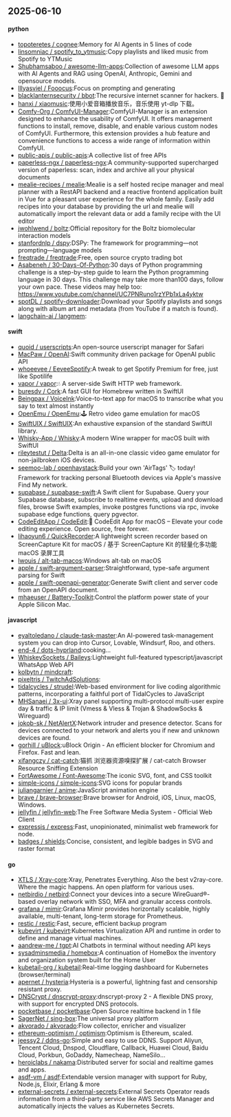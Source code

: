 ## 2025-06-10

#### python
* [topoteretes / cognee](https://github.com/topoteretes/cognee):Memory for AI Agents in 5 lines of code
* [linsomniac / spotify_to_ytmusic](https://github.com/linsomniac/spotify_to_ytmusic):Copy playlists and liked music from Spotify to YTMusic
* [Shubhamsaboo / awesome-llm-apps](https://github.com/Shubhamsaboo/awesome-llm-apps):Collection of awesome LLM apps with AI Agents and RAG using OpenAI, Anthropic, Gemini and opensource models.
* [lllyasviel / Fooocus](https://github.com/lllyasviel/Fooocus):Focus on prompting and generating
* [blacklanternsecurity / bbot](https://github.com/blacklanternsecurity/bbot):The recursive internet scanner for hackers. 🧡
* [hanxi / xiaomusic](https://github.com/hanxi/xiaomusic):使用小爱音箱播放音乐，音乐使用 yt-dlp 下载。
* [Comfy-Org / ComfyUI-Manager](https://github.com/Comfy-Org/ComfyUI-Manager):ComfyUI-Manager is an extension designed to enhance the usability of ComfyUI. It offers management functions to install, remove, disable, and enable various custom nodes of ComfyUI. Furthermore, this extension provides a hub feature and convenience functions to access a wide range of information within ComfyUI.
* [public-apis / public-apis](https://github.com/public-apis/public-apis):A collective list of free APIs
* [paperless-ngx / paperless-ngx](https://github.com/paperless-ngx/paperless-ngx):A community-supported supercharged version of paperless: scan, index and archive all your physical documents
* [mealie-recipes / mealie](https://github.com/mealie-recipes/mealie):Mealie is a self hosted recipe manager and meal planner with a RestAPI backend and a reactive frontend application built in Vue for a pleasant user experience for the whole family. Easily add recipes into your database by providing the url and mealie will automatically import the relevant data or add a family recipe with the UI editor
* [jwohlwend / boltz](https://github.com/jwohlwend/boltz):Official repository for the Boltz biomolecular interaction models
* [stanfordnlp / dspy](https://github.com/stanfordnlp/dspy):DSPy: The framework for programming—not prompting—language models
* [freqtrade / freqtrade](https://github.com/freqtrade/freqtrade):Free, open source crypto trading bot
* [Asabeneh / 30-Days-Of-Python](https://github.com/Asabeneh/30-Days-Of-Python):30 days of Python programming challenge is a step-by-step guide to learn the Python programming language in 30 days. This challenge may take more than100 days, follow your own pace. These videos may help too: https://www.youtube.com/channel/UC7PNRuno1rzYPb1xLa4yktw
* [spotDL / spotify-downloader](https://github.com/spotDL/spotify-downloader):Download your Spotify playlists and songs along with album art and metadata (from YouTube if a match is found).
* [langchain-ai / langmem](https://github.com/langchain-ai/langmem):

#### swift
* [quoid / userscripts](https://github.com/quoid/userscripts):An open-source userscript manager for Safari
* [MacPaw / OpenAI](https://github.com/MacPaw/OpenAI):Swift community driven package for OpenAI public API
* [whoeevee / EeveeSpotify](https://github.com/whoeevee/EeveeSpotify):A tweak to get Spotify Premium for free, just like Spotilife
* [vapor / vapor](https://github.com/vapor/vapor):💧 A server-side Swift HTTP web framework.
* [buresdv / Cork](https://github.com/buresdv/Cork):A fast GUI for Homebrew written in SwiftUI
* [Beingpax / VoiceInk](https://github.com/Beingpax/VoiceInk):Voice-to-text app for macOS to transcribe what you say to text almost instantly
* [OpenEmu / OpenEmu](https://github.com/OpenEmu/OpenEmu):🕹 Retro video game emulation for macOS
* [SwiftUIX / SwiftUIX](https://github.com/SwiftUIX/SwiftUIX):An exhaustive expansion of the standard SwiftUI library.
* [Whisky-App / Whisky](https://github.com/Whisky-App/Whisky):A modern Wine wrapper for macOS built with SwiftUI
* [rileytestut / Delta](https://github.com/rileytestut/Delta):Delta is an all-in-one classic video game emulator for non-jailbroken iOS devices.
* [seemoo-lab / openhaystack](https://github.com/seemoo-lab/openhaystack):Build your own 'AirTags' 🏷 today! Framework for tracking personal Bluetooth devices via Apple's massive Find My network.
* [supabase / supabase-swift](https://github.com/supabase/supabase-swift):A Swift client for Supabase. Query your Supabase database, subscribe to realtime events, upload and download files, browse Swift examples, invoke postgres functions via rpc, invoke supabase edge functions, query pgvector.
* [CodeEditApp / CodeEdit](https://github.com/CodeEditApp/CodeEdit):📝 CodeEdit App for macOS – Elevate your code editing experience. Open source, free forever.
* [lihaoyun6 / QuickRecorder](https://github.com/lihaoyun6/QuickRecorder):A lightweight screen recorder based on ScreenCapture Kit for macOS / 基于 ScreenCapture Kit 的轻量化多功能 macOS 录屏工具
* [lwouis / alt-tab-macos](https://github.com/lwouis/alt-tab-macos):Windows alt-tab on macOS
* [apple / swift-argument-parser](https://github.com/apple/swift-argument-parser):Straightforward, type-safe argument parsing for Swift
* [apple / swift-openapi-generator](https://github.com/apple/swift-openapi-generator):Generate Swift client and server code from an OpenAPI document.
* [mhaeuser / Battery-Toolkit](https://github.com/mhaeuser/Battery-Toolkit):Control the platform power state of your Apple Silicon Mac.

#### javascript
* [eyaltoledano / claude-task-master](https://github.com/eyaltoledano/claude-task-master):An AI-powered task-management system you can drop into Cursor, Lovable, Windsurf, Roo, and others.
* [end-4 / dots-hyprland](https://github.com/end-4/dots-hyprland):cooking...
* [WhiskeySockets / Baileys](https://github.com/WhiskeySockets/Baileys):Lightweight full-featured typescript/javascript WhatsApp Web API
* [kolbytn / mindcraft](https://github.com/kolbytn/mindcraft):
* [pixeltris / TwitchAdSolutions](https://github.com/pixeltris/TwitchAdSolutions):
* [tidalcycles / strudel](https://github.com/tidalcycles/strudel):Web-based environment for live coding algorithmic patterns, incorporating a faithful port of TidalCycles to JavaScript
* [MHSanaei / 3x-ui](https://github.com/MHSanaei/3x-ui):Xray panel supporting multi-protocol multi-user expire day & traffic & IP limit (Vmess & Vless & Trojan & ShadowSocks & Wireguard)
* [jokob-sk / NetAlertX](https://github.com/jokob-sk/NetAlertX):Network intruder and presence detector. Scans for devices connected to your network and alerts you if new and unknown devices are found.
* [gorhill / uBlock](https://github.com/gorhill/uBlock):uBlock Origin - An efficient blocker for Chromium and Firefox. Fast and lean.
* [xifangczy / cat-catch](https://github.com/xifangczy/cat-catch):猫抓 浏览器资源嗅探扩展 / cat-catch Browser Resource Sniffing Extension
* [FortAwesome / Font-Awesome](https://github.com/FortAwesome/Font-Awesome):The iconic SVG, font, and CSS toolkit
* [simple-icons / simple-icons](https://github.com/simple-icons/simple-icons):SVG icons for popular brands
* [juliangarnier / anime](https://github.com/juliangarnier/anime):JavaScript animation engine
* [brave / brave-browser](https://github.com/brave/brave-browser):Brave browser for Android, iOS, Linux, macOS, Windows.
* [jellyfin / jellyfin-web](https://github.com/jellyfin/jellyfin-web):The Free Software Media System - Official Web Client
* [expressjs / express](https://github.com/expressjs/express):Fast, unopinionated, minimalist web framework for node.
* [badges / shields](https://github.com/badges/shields):Concise, consistent, and legible badges in SVG and raster format

#### go
* [XTLS / Xray-core](https://github.com/XTLS/Xray-core):Xray, Penetrates Everything. Also the best v2ray-core. Where the magic happens. An open platform for various uses.
* [netbirdio / netbird](https://github.com/netbirdio/netbird):Connect your devices into a secure WireGuard®-based overlay network with SSO, MFA and granular access controls.
* [grafana / mimir](https://github.com/grafana/mimir):Grafana Mimir provides horizontally scalable, highly available, multi-tenant, long-term storage for Prometheus.
* [restic / restic](https://github.com/restic/restic):Fast, secure, efficient backup program
* [kubevirt / kubevirt](https://github.com/kubevirt/kubevirt):Kubernetes Virtualization API and runtime in order to define and manage virtual machines.
* [aandrew-me / tgpt](https://github.com/aandrew-me/tgpt):AI Chatbots in terminal without needing API keys
* [sysadminsmedia / homebox](https://github.com/sysadminsmedia/homebox):A continuation of HomeBox the inventory and organization system built for the Home User
* [kubetail-org / kubetail](https://github.com/kubetail-org/kubetail):Real-time logging dashboard for Kubernetes (browser/terminal)
* [apernet / hysteria](https://github.com/apernet/hysteria):Hysteria is a powerful, lightning fast and censorship resistant proxy.
* [DNSCrypt / dnscrypt-proxy](https://github.com/DNSCrypt/dnscrypt-proxy):dnscrypt-proxy 2 - A flexible DNS proxy, with support for encrypted DNS protocols.
* [pocketbase / pocketbase](https://github.com/pocketbase/pocketbase):Open Source realtime backend in 1 file
* [SagerNet / sing-box](https://github.com/SagerNet/sing-box):The universal proxy platform
* [akvorado / akvorado](https://github.com/akvorado/akvorado):Flow collector, enricher and visualizer
* [ethereum-optimism / optimism](https://github.com/ethereum-optimism/optimism):Optimism is Ethereum, scaled.
* [jeessy2 / ddns-go](https://github.com/jeessy2/ddns-go):Simple and easy to use DDNS. Support Aliyun, Tencent Cloud, Dnspod, Cloudflare, Callback, Huawei Cloud, Baidu Cloud, Porkbun, GoDaddy, Namecheap, NameSilo...
* [heroiclabs / nakama](https://github.com/heroiclabs/nakama):Distributed server for social and realtime games and apps.
* [asdf-vm / asdf](https://github.com/asdf-vm/asdf):Extendable version manager with support for Ruby, Node.js, Elixir, Erlang & more
* [external-secrets / external-secrets](https://github.com/external-secrets/external-secrets):External Secrets Operator reads information from a third-party service like AWS Secrets Manager and automatically injects the values as Kubernetes Secrets.
